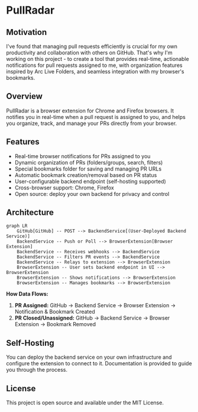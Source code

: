 # PullRadar

## Motivation

I've found that managing pull requests efficiently is crucial for my own productivity and collaboration with others on GitHub. That's why I'm working on this project - to create a tool that provides real-time, actionable notifications for pull requests assigned to me, with organization features inspired by Arc Live Folders, and seamless integration with my browser's bookmarks.

## Overview

PullRadar is a browser extension for Chrome and Firefox browsers. It notifies you in real-time when a pull request is assigned to you, and helps you organize, track, and manage your PRs directly from your browser.

## Features

- Real-time browser notifications for PRs assigned to you
- Dynamic organization of PRs (folders/groups, search, filters)
- Special bookmarks folder for saving and managing PR URLs
- Automatic bookmark creation/removal based on PR status
- User-configurable backend endpoint (self-hosting supported)
- Cross-browser support: Chrome, Firefox
- Open source: deploy your own backend for privacy and control

## Architecture

```mermaid
graph LR
    GitHub[GitHub] -- POST --> BackendService[(User-Deployed Backend Service)]
    BackendService -- Push or Poll --> BrowserExtension[Browser Extension]
    BackendService -- Receives webhooks --> BackendService
    BackendService -- Filters PR events --> BackendService
    BackendService -- Relays to extension --> BrowserExtension
    BrowserExtension -- User sets backend endpoint in UI --> BrowserExtension
    BrowserExtension -- Shows notifications --> BrowserExtension
    BrowserExtension -- Manages bookmarks --> BrowserExtension
```

**How Data Flows:**

1. **PR Assigned:** GitHub → Backend Service → Browser Extension → Notification & Bookmark Created
2. **PR Closed/Unassigned:** GitHub → Backend Service → Browser Extension → Bookmark Removed

## Self-Hosting

You can deploy the backend service on your own infrastructure and configure the extension to connect to it. Documentation is provided to guide you through the process.

## License

This project is open source and available under the MIT License.
